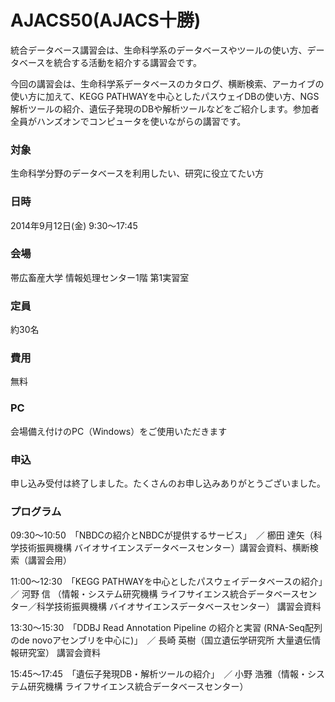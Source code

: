 # AJACS50(AJACS十勝)

統合データベース講習会は、生命科学系のデータベースやツールの使い方、データベースを統合する活動を紹介する講習会です。

今回の講習会は、生命科学系データベースのカタログ、横断検索、アーカイブの使い方に加えて、KEGG PATHWAYを中心としたパスウェイDBの使い方、NGS解析ツールの紹介、遺伝子発現のDBや解析ツールなどをご紹介します。参加者全員がハンズオンでコンピュータを使いながらの講習です。

### 対象
生命科学分野のデータベースを利用したい、研究に役立てたい方
### 日時
2014年9月12日(金) 9:30～17:45　
### 会場
帯広畜産大学 情報処理センター1階 第1実習室
### 定員
約30名
### 費用
無料
### PC
会場備え付けのPC（Windows）をご使用いただきます
### 申込
申し込み受付は終了しました。たくさんのお申し込みありがとうございました。
### プログラム
09:30～10:50　「NBDCの紹介とNBDCが提供するサービス」　／ 櫛田 達矢（科学技術振興機構 バイオサイエンスデータベースセンター）講習会資料、横断検索（講習会用）

11:00～12:30　「KEGG PATHWAYを中心としたパスウェイデータベースの紹介」　／ 河野 信 （情報・システム研究機構 ライフサイエンス統合データベースセンター／科学技術振興機構 バイオサイエンスデータベースセンター） 講習会資料

13:30～15:30　「DDBJ Read Annotation Pipeline の紹介と実習 (RNA-Seq配列のde novoアセンブリを中心に)」　／ 長崎 英樹（国立遺伝学研究所 大量遺伝情報研究室） 講習会資料

15:45～17:45　「遺伝子発現DB・解析ツールの紹介」　／ 小野 浩雅（情報・システム研究機構 ライフサイエンス統合データベースセンター）
